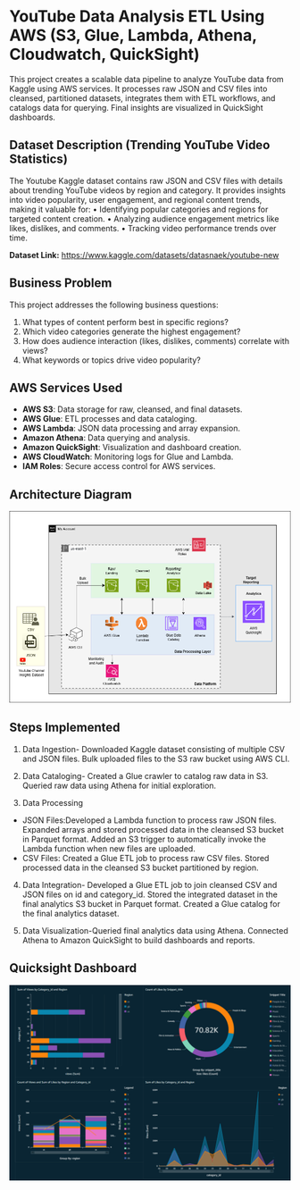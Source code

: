 # YouTube Data Analysis ETL Using AWS (S3, Glue, Lambda, Athena, Cloudwatch, QuickSight) 

This project creates a scalable data pipeline to analyze YouTube data from Kaggle using AWS services. It processes raw JSON and CSV files into cleansed, partitioned datasets, integrates them with ETL workflows, and catalogs data for querying. Final insights are visualized in QuickSight dashboards.

## Dataset Description (Trending YouTube Video Statistics)
The Youtube Kaggle dataset contains raw JSON and CSV files with details about trending YouTube videos by region and category. It provides insights into video popularity, user engagement, and regional content trends, making it valuable for:
•	Identifying popular categories and regions for targeted content creation.
•	Analyzing audience engagement metrics like likes, dislikes, and comments.
•	Tracking video performance trends over time.

**Dataset Link:** https://www.kaggle.com/datasets/datasnaek/youtube-new

## Business Problem
This project addresses the following business questions:
1. What types of content perform best in specific regions?
2. Which video categories generate the highest engagement?
3. How does audience interaction (likes, dislikes, comments) correlate with views?
4. What keywords or topics drive video popularity?

## AWS Services Used
- **AWS S3**: Data storage for raw, cleansed, and final datasets.
- **AWS Glue**: ETL processes and data cataloging.
- **AWS Lambda**: JSON data processing and array expansion.
- **Amazon Athena**: Data querying and analysis.
- **Amazon QuickSight**: Visualization and dashboard creation.
- **AWS CloudWatch**: Monitoring logs for Glue and Lambda.
- **IAM Roles**: Secure access control for AWS services.

## Architecture Diagram

![Architecture Diagram](https://github.com/deept-agl/Youtube-data-ETL-Analysis-using-AWS/blob/main/Youtube_Analysis_Architecture_Digaram.drawio.png)

## Steps Implemented

1. Data Ingestion- Downloaded Kaggle dataset consisting of multiple CSV and JSON files. Bulk uploaded files to the S3 raw bucket using AWS CLI.

2. Data Cataloging- Created a Glue crawler to catalog raw data in S3. Queried raw data using Athena for initial exploration.

3. Data Processing
- JSON Files:Developed a Lambda function to process raw JSON files. Expanded arrays and stored processed data in the cleansed S3 bucket in Parquet format. Added an S3 trigger to automatically invoke the Lambda function when new files are uploaded.
- CSV Files: Created a Glue ETL job to process raw CSV files. Stored processed data in the cleansed S3 bucket partitioned by region.

4. Data Integration- Developed a Glue ETL job to join cleansed CSV and JSON files on id and category_id. Stored the integrated dataset in the final analytics S3 bucket in Parquet format. Created a Glue catalog for the final analytics dataset.

5. Data Visualization-Queried final analytics data using Athena. Connected Athena to Amazon QuickSight to build dashboards and reports.

## Quicksight Dashboard

![Yotube Analytics Dashboard](https://github.com/deept-agl/Youtube-data-ETL-Analysis-using-AWS/blob/main/Snippets/Youtube_Analytics_Dashboard.png)


   
